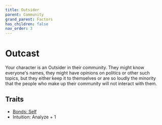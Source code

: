 ```yaml
---
title: Outsider
parent: Community
grand_parent: Factors
has_children: false
nav_order: 3
---
```


# Outcast

Your character is an Outsider in their community. They might know everyone's names, they might have opinions on politics or other such topics, but they either keep it to themselves or are so loudly the minority that the people who make up their community will not interact with them.

## Traits

* [Bonds: Self](/cosmos/Factors/Traits/Bonds)
* Intuition: Analyze + 1
